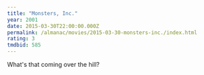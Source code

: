 ```yaml
---
title: "Monsters, Inc."
year: 2001
date: 2015-03-30T22:00:00.000Z
permalink: /almanac/movies/2015-03-30-monsters-inc./index.html
rating: 3
tmdbid: 585
---
```


What's that coming over the hill?